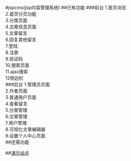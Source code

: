 #jspcms(jsp内容管理系统)
##已有功能
###前台
1.首页浏览    
2.首页分页功能    
3.分类页面    
4.文章信息页面    
5.文章留言        
6.回复其他留言    
7.登陆    
8.注册    
9.验证码    
10.搜索页面    
11.ajax搜索   
12侧边栏    
###后台
1.管理员页面    
2.作者页面    
3.普通用户页面    
4.查看留言    
5.分类管理   
6.文章管理    
7.用户管理   
8.可视化文章编辑器    
9.设置个人中心页面       
##还需功能
   
##[演示站点](http://jspcms.jd-app.com/)
